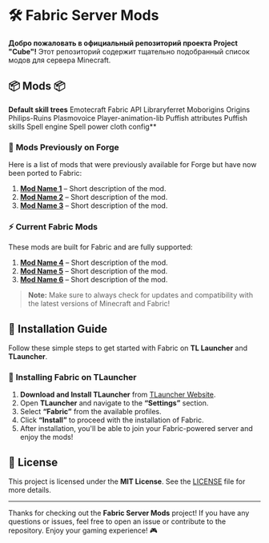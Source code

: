 # 🛠️ Fabric Server Mods

**Добро пожаловать в официальный репозиторий проекта Project "Cube"!** Этот репозиторий содержит тщательно подобранный список модов для сервера Minecraft.


## 📦 Mods 📦
 **Default skill trees**
   Emotecraft
   Fabric API
   Libraryferret
   Moborigins
   Origins
   Philips-Ruins
   Plasmovoice
   Player-animation-lib
   Puffish attributes
   Puffish skills
   Spell engine
   Spell power
   cloth config**


### 🔄 **Mods Previously on Forge**

Here is a list of mods that were previously available for Forge but have now been ported to Fabric:

1. **[Mod Name 1](link)** – Short description of the mod.
2. **[Mod Name 2](link)** – Short description of the mod.
3. **[Mod Name 3](link)** – Short description of the mod.

### ⚡ **Current Fabric Mods**

These mods are built for Fabric and are fully supported:

1. **[Mod Name 4](link)** – Short description of the mod.
2. **[Mod Name 5](link)** – Short description of the mod.
3. **[Mod Name 6](link)** – Short description of the mod.

> **Note:** Make sure to always check for updates and compatibility with the latest versions of Minecraft and Fabric!

## 🔧 Installation Guide

Follow these simple steps to get started with Fabric on **TL Launcher** and **TLauncher**.

### 📝 **Installing Fabric on TLauncher**

1. **Download and Install TLauncher** from [TLauncher Website](https://tlauncher.org).
2. Open **TLauncher** and navigate to the **“Settings”** section.
3. Select **“Fabric”** from the available profiles.
4. Click **“Install”** to proceed with the installation of Fabric.
5. After installation, you'll be able to join your Fabric-powered server and enjoy the mods!

## 📜 License

This project is licensed under the **MIT License**. See the [LICENSE](LICENSE) file for more details.

---

Thanks for checking out the **Fabric Server Mods** project! If you have any questions or issues, feel free to open an issue or contribute to the repository. Enjoy your gaming experience! 🎮